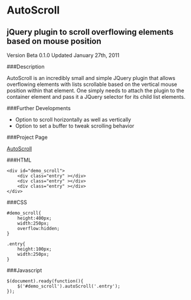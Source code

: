 AutoScroll
==========

jQuery plugin to scroll overflowing elements based on mouse position
-------------

Version Beta 0.1.0
Updated January 27th, 2011

###Description

AutoScroll is an incredibly small and simple JQuery plugin that allows overflowing elements with lists scrollable based on the vertical mouse position within that element. One simply needs to attach the plugin to the container element and pass it a JQuery selector for its child list elements.

###Further Developments

*	Option to scroll horizontally as well as vertically
*	Option to set a buffer to tweak scrolling behavior

###Project Page

[AutoScroll](http://robincwillis.github.io/AutoScroll/ "Project Page")

###HTML

	<div id="demo_scroll">
		<div class="entry" ></div>
		<div class="entry" ></div>
		<div class="entry" ></div>
	</div>

###CSS

	#demo_scroll{
		height:400px;
		width:250px;
		overflow:hidden;
	}

	.entry{
		height:100px;
		width:250px;
	}

###Javascript

	$(document).ready(function(){
		$('#demo_scroll').autoScroll('.entry');
	});
